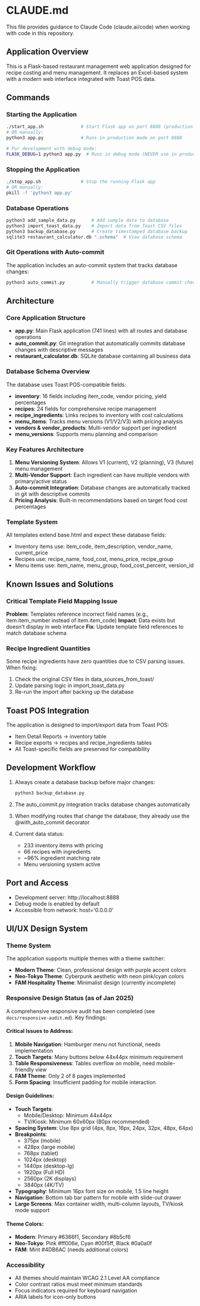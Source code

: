 # CLAUDE.md

This file provides guidance to Claude Code (claude.ai/code) when working with code in this repository.

## Application Overview

This is a Flask-based restaurant management web application designed for recipe costing and menu management. It replaces an Excel-based system with a modern web interface integrated with Toast POS data.

## Commands

### Starting the Application
```bash
./start_app.sh              # Start Flask app on port 8888 (production mode)
# OR manually:
python3 app.py              # Runs in production mode on port 8888

# For development with debug mode:
FLASK_DEBUG=1 python3 app.py  # Runs in debug mode (NEVER use in production!)
```

### Stopping the Application
```bash
./stop_app.sh               # Stop the running Flask app
# OR manually:
pkill -f 'python3 app.py'
```

### Database Operations
```bash
python3 add_sample_data.py      # Add sample data to database
python3 import_toast_data.py    # Import data from Toast CSV files
python3 backup_database.py      # Create timestamped database backup
sqlite3 restaurant_calculator.db ".schema"  # View database schema
```

### Git Operations with Auto-commit
The application includes an auto-commit system that tracks database changes:
```bash
python3 auto_commit.py          # Manually trigger database commit check
```

## Architecture

### Core Application Structure
- **app.py**: Main Flask application (741 lines) with all routes and database operations
- **auto_commit.py**: Git integration that automatically commits database changes with descriptive messages
- **restaurant_calculator.db**: SQLite database containing all business data

### Database Schema Overview
The database uses Toast POS-compatible fields:
- **inventory**: 16 fields including item_code, vendor pricing, yield percentages
- **recipes**: 24 fields for comprehensive recipe management
- **recipe_ingredients**: Links recipes to inventory with cost calculations
- **menu_items**: Tracks menu versions (V1/V2/V3) with pricing analysis
- **vendors & vendor_products**: Multi-vendor support per ingredient
- **menu_versions**: Supports menu planning and comparison

### Key Features Architecture
1. **Menu Versioning System**: Allows V1 (current), V2 (planning), V3 (future) menu management
2. **Multi-Vendor Support**: Each ingredient can have multiple vendors with primary/active status
3. **Auto-commit Integration**: Database changes are automatically tracked in git with descriptive commits
4. **Pricing Analysis**: Built-in recommendations based on target food cost percentages

### Template System
All templates extend base.html and expect these database fields:
- Inventory items use: item_code, item_description, vendor_name, current_price
- Recipes use: recipe_name, food_cost, menu_price, recipe_group
- Menu items use: item_name, menu_group, food_cost_percent, version_id

## Known Issues and Solutions

### Critical Template Field Mapping Issue
**Problem**: Templates reference incorrect field names (e.g., item.item_number instead of item.item_code)
**Impact**: Data exists but doesn't display in web interface
**Fix**: Update template field references to match database schema

### Recipe Ingredient Quantities
Some recipe ingredients have zero quantities due to CSV parsing issues. When fixing:
1. Check the original CSV files in data_sources_from_toast/
2. Update parsing logic in import_toast_data.py
3. Re-run the import after backing up the database

## Toast POS Integration

The application is designed to import/export data from Toast POS:
- Item Detail Reports → inventory table
- Recipe exports → recipes and recipe_ingredients tables
- All Toast-specific fields are preserved for compatibility

## Development Workflow

1. Always create a database backup before major changes:
   ```bash
   python3 backup_database.py
   ```

2. The auto_commit.py integration tracks database changes automatically

3. When modifying routes that change the database, they already use the @with_auto_commit decorator

4. Current data status:
   - 233 inventory items with pricing
   - 66 recipes with ingredients
   - ~96% ingredient matching rate
   - Menu versioning system active

## Port and Access
- Development server: http://localhost:8888
- Debug mode is enabled by default
- Accessible from network: host='0.0.0.0'

## UI/UX Design System

### Theme System
The application supports multiple themes with a theme switcher:
- **Modern Theme**: Clean, professional design with purple accent colors
- **Neo-Tokyo Theme**: Cyberpunk aesthetic with neon pink/cyan colors
- **FAM Hospitality Theme**: Minimalist design (currently incomplete)

### Responsive Design Status (as of Jan 2025)
A comprehensive responsive audit has been completed (see `docs/responsive-audit.md`). Key findings:

#### Critical Issues to Address:
1. **Mobile Navigation**: Hamburger menu not functional, needs implementation
2. **Touch Targets**: Many buttons below 44x44px minimum requirement  
3. **Table Responsiveness**: Tables overflow on mobile, need mobile-friendly view
4. **FAM Theme**: Only 2 of 8 pages implemented
5. **Form Spacing**: Insufficient padding for mobile interaction

#### Design Guidelines:
- **Touch Targets**: 
  - Mobile/Desktop: Minimum 44x44px
  - TV/Kiosk: Minimum 60x60px (80px recommended)
- **Spacing System**: Use 8px grid (4px, 8px, 16px, 24px, 32px, 48px, 64px)
- **Breakpoints**: 
  - 375px (mobile)
  - 428px (large mobile)
  - 768px (tablet)
  - 1024px (desktop)
  - 1440px (desktop-lg)
  - 1920px (Full HD)
  - 2560px (2K displays)
  - 3840px (4K/TV)
- **Typography**: Minimum 16px font size on mobile, 1.5 line height
- **Navigation**: Bottom tab bar pattern for mobile with slide-out drawer
- **Large Screens**: Max container width, multi-column layouts, TV/kiosk mode support

#### Theme Colors:
- **Modern**: Primary #6366f1, Secondary #8b5cf6
- **Neo-Tokyo**: Pink #ff006e, Cyan #00f5ff, Black #0a0a0f
- **FAM**: Mint #4DB6AC (needs additional colors)

### Accessibility
- All themes should maintain WCAG 2.1 Level AA compliance
- Color contrast ratios must meet minimum standards
- Focus indicators required for keyboard navigation
- ARIA labels for icon-only buttons